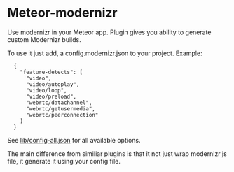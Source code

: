 # Meteor-modernizr

Use modernizr in your Meteor app.
Plugin gives you ability to generate custom Modernizr builds.

To use it just add, a config.modernizr.json to your project.
Example:

```
  {
    "feature-detects": [
      "video",
      "video/autoplay",
      "video/loop",
      "video/preload",
      "webrtc/datachannel",
      "webrtc/getusermedia",
      "webrtc/peerconnection"
    ]
  }
```

See [lib/config-all.json](https://github.com/Modernizr/Modernizr/blob/master/lib/config-all.json) for all available options.

The main difference from similiar plugins 
is that it not just wrap modernizr js file, it generate it using your config file.
